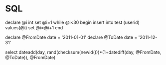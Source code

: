 SQL
=================

declare @i int 
set @i=1 
while @i<30 
begin 
	insert into test (userid) values(@i) 
	set @i=@i+1 
end


declare @FromDate date = '2011-01-01'
declare @ToDate date = '2011-12-31'

select dateadd(day, 
               rand(checksum(newid()))*(1+datediff(day, @FromDate, @ToDate)), 
               @FromDate)